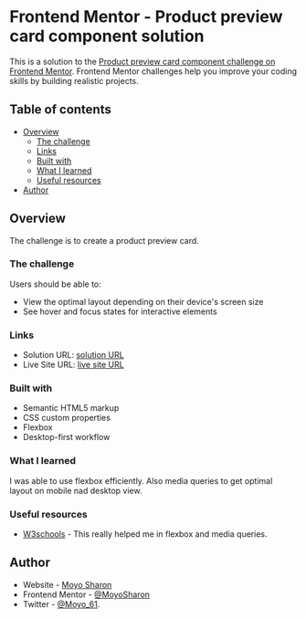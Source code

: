 # Frontend Mentor - Product preview card component solution

This is a solution to the [Product preview card component challenge on Frontend Mentor](https://www.frontendmentor.io/challenges/product-preview-card-component-GO7UmttRfa). Frontend Mentor challenges help you improve your coding skills by building realistic projects. 

## Table of contents

- [Overview](#overview)
  - [The challenge](#the-challenge)
  - [Links](#links)
  - [Built with](#built-with)
  - [What I learned](#what-i-learned)
  - [Useful resources](#useful-resources)
- [Author](#author)

## Overview
The challenge is to create a product preview card.

### The challenge

Users should be able to:

- View the optimal layout depending on their device's screen size
- See hover and focus states for interactive elements


### Links

- Solution URL: [solution URL](https://www.frontendmentor.io/solutions/product-preview-card-with-css-flexbox-6d9mZoQVfW)
- Live Site URL: [live site URL](https://productcard-moyo.netlify.app/)

### Built with

- Semantic HTML5 markup
- CSS custom properties
- Flexbox
- Desktop-first workflow


### What I learned

I was able to use flexbox efficiently. Also media queries to get optimal layout on mobile nad desktop view.



### Useful resources

- [W3schools](https://www.w3schools.com) - This really helped me in flexbox and media queries.

## Author

- Website - [Moyo Sharon](https://github.com/MoyoSharon)
- Frontend Mentor - [@MoyoSharon](https://www.frontendmentor.io/profile/MoyoSharon)
- Twitter - [@Moyo_61](https://www.twitter.com/moyo_61).
